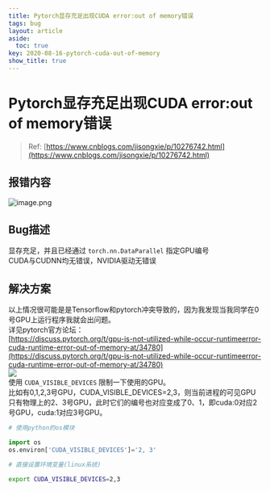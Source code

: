 ```yaml
---
title: Pytorch显存充足出现CUDA error:out of memory错误
tags: bug
layout: article
aside:
  toc: true
key: 2020-08-16-pytorch-cuda-out-of-memory
show_title: true
---
```

<!--more-->

# Pytorch显存充足出现CUDA error:out of memory错误

> Ref:
> [https://www.cnblogs.com/jisongxie/p/10276742.html](https://www.cnblogs.com/jisongxie/p/10276742.html)

<a name="RHzfn"></a>
## 报错内容
![image.png](https://cdn.nlark.com/yuque/0/2020/png/602350/1597653487139-4497bfd2-30ab-4733-86d9-64e769a2f690.png#align=left&display=inline&height=31&margin=%5Bobject%20Object%5D&name=image.png&originHeight=31&originWidth=414&size=9563&status=done&style=none&width=414)
<a name="cHujo"></a>
## Bug描述
显存充足，并且已经通过 `torch.nn.DataParallel` 指定GPU编号<br />CUDA与CUDNN均无错误，NVIDIA驱动无错误
<a name="VwWaK"></a>
## 解决方案
以上情况很可能是是Tensorflow和pytorch冲突导致的，因为我发现当我同学在0号GPU上运行程序我就会出问题。<br />详见pytorch官方论坛：<br />[https://discuss.pytorch.org/t/gpu-is-not-utilized-while-occur-runtimeerror-cuda-runtime-error-out-of-memory-at/34780](https://discuss.pytorch.org/t/gpu-is-not-utilized-while-occur-runtimeerror-cuda-runtime-error-out-of-memory-at/34780)<br />![](https://cdn.nlark.com/yuque/0/2020/png/602350/1597653932033-c9117000-4d24-4cc9-ab6d-35712afbacdb.png#align=left&display=inline&height=283&margin=%5Bobject%20Object%5D&originHeight=283&originWidth=756&size=0&status=done&style=none&width=756)<br />使用 `CUDA_VISIBLE_DEVICES` 限制一下使用的GPU。<br />比如有0,1,2,3号GPU，CUDA_VISIBLE_DEVICES=2,3，则当前进程的可见GPU只有物理上的2、3号GPU，此时它们的编号也对应变成了0、1，即cuda:0对应2号GPU，cuda:1对应3号GPU。
```python
# 使用python的os模块

import os
os.environ['CUDA_VISIBLE_DEVICES']='2, 3'
```


```bash
# 直接设置环境变量(linux系统)

export CUDA_VISIBLE_DEVICES=2,3
```
